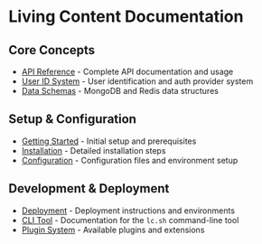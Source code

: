 # Living Content Documentation

## Core Concepts

- [API Reference](api.md) - Complete API documentation and usage
- [User ID System](userid.md) - User identification and auth provider system
- [Data Schemas](schemas.md) - MongoDB and Redis data structures

## Setup & Configuration

- [Getting Started](getting-started.md) - Initial setup and prerequisites
- [Installation](installation.md) - Detailed installation steps
- [Configuration](configuration.md) - Configuration files and environment setup

## Development & Deployment

- [Deployment](deployment.md) - Deployment instructions and environments
- [CLI Tool](cli.md) - Documentation for the `lc.sh` command-line tool
- [Plugin System](plugins.md) - Available plugins and extensions
